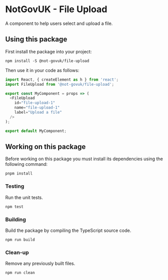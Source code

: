 NotGovUK - File Upload
======================

A component to help users select and upload a file.


Using this package
------------------

First install the package into your project:

```shell
npm install -S @not-govuk/file-upload
```

Then use it in your code as follows:

```js
import React, { createElement as h } from 'react';
import FileUpload from '@not-govuk/file-upload';

export const MyComponent = props => (
  <FileUpload
    id="file-upload-1"
    name="file-upload-1"
    label="Upload a file"
  />
);

export default MyComponent;
```


Working on this package
-----------------------

Before working on this package you must install its dependencies using
the following command:

```shell
pnpm install
```


### Testing

Run the unit tests.

```shell
npm test
```


### Building

Build the package by compiling the TypeScript source code.

```shell
npm run build
```


### Clean-up

Remove any previously built files.

```shell
npm run clean
```
